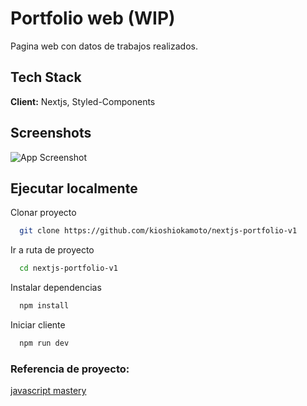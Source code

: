 # Portfolio web (WIP)

Pagina web con datos de trabajos realizados.

## Tech Stack

**Client:** Nextjs, Styled-Components

## Screenshots

![App Screenshot](https://via.placeholder.com/468x300?text=App+Screenshot+Here)

## Ejecutar localmente

Clonar proyecto

```bash
  git clone https://github.com/kioshiokamoto/nextjs-portfolio-v1
```

Ir a ruta de proyecto

```bash
  cd nextjs-portfolio-v1
```

Instalar dependencias

```bash
  npm install
```

Iniciar cliente

```bash
  npm run dev
```

### Referencia de proyecto:

[javascript mastery](https://www.youtube.com/channel/UCmXmlB4-HJytD7wek0Uo97A)
